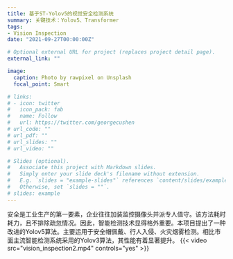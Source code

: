 ```yaml
---
title: 基于ST-Yolov5的视觉安全检测系统
summary: 关键技术：Yolov5、Transformer
tags:
- Vision Inspection
date: "2021-09-27T00:00:00Z"

# Optional external URL for project (replaces project detail page).
external_link: ""

image:
  caption: Photo by rawpixel on Unsplash
  focal_point: Smart

# links:
# - icon: twitter
#   icon_pack: fab
#   name: Follow
#   url: https://twitter.com/georgecushen
# url_code: ""
# url_pdf: ""
# url_slides: ""
# url_video: ""

# Slides (optional).
#   Associate this project with Markdown slides.
#   Simply enter your slide deck's filename without extension.
#   E.g. `slides = "example-slides"` references `content/slides/example-slides.md`.
#   Otherwise, set `slides = ""`.
# slides: example
---
```


安全是工业生产的第一要素，企业往往加装监控摄像头并派专人值守。该方法耗时耗力，且不排除疏忽情况。因此，智能检测技术显得格外重要。本项目提出了一种改进的Yolov5算法。主要运用于安全帽佩戴、行人入侵、火灾烟雾检测。相比市面主流智能检测系统采用的Yolov3算法，其性能有着显著提升。
{{< video src="vision_inspection2.mp4" controls="yes" >}}